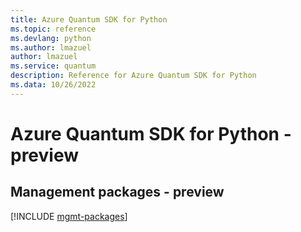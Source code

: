 ```yaml
---
title: Azure Quantum SDK for Python
ms.topic: reference
ms.devlang: python
ms.author: lmazuel
author: lmazuel
ms.service: quantum
description: Reference for Azure Quantum SDK for Python
ms.data: 10/26/2022
---
```

# Azure Quantum SDK for Python - preview

## Management packages - preview
[!INCLUDE [mgmt-packages](quantum-mgmt-index.md)]